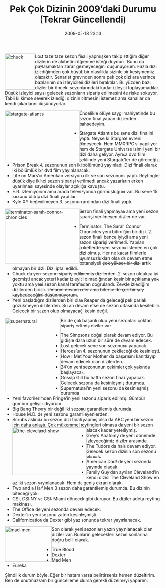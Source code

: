﻿---
layout: post
title: Pek &Ccedil;ok Dizinin 2009’daki Durumu (Tekrar G&uuml;ncellendi)
date: 2009-05-18 23:13
comments: true
categories: []
---
<img style="border-right-width: 0px; display: inline; border-top-width: 0px; border-bottom-width: 0px; margin-left: 0px; border-left-width: 0px; margin-right: 0px" title="chuck" src="http://onurbaykal.com.tr/wp-content/uploads/2009/05/46470984.jpg" border="0" alt="chuck" width="96" height="117" align="left" /> Lost taze taze sezon finali yapmışken takip ettiğim diğer dizilerin de akıbetini öğrenme isteği duydum. Bunu da paylaşmaktan zarar gelmeyeceğini düşünüyorum. Fazla dizi izlediğimden çok büyük bir olasılıkla sizinle bir kesişmemiz olacaktır. Senarist grevinden sonra pek çok dizi ara verince bazılarının da izleyicileri dizileri bıraktılar. Bu yüzden bazı diziler bir önceki sezonlarındaki kadar izleyici toplayamadılar. Düşük izleyici sayısı gelecek sezonların sipariş edilmesini de riske sokuyor. Tabii ki kimse severek izlediği dizinin bitmesini istemez ama kanallar da kendi çıkarlarını düşünüyorlar.

<!--more--><img style="border-right-width: 0px; display: inline; border-top-width: 0px; border-bottom-width: 0px; margin-left: 0px; border-left-width: 0px; margin-right: 0px" title="stargate-atlantis" src="http://onurbaykal.com.tr/wp-content/uploads/2009/05/sgas4mgm.jpg" border="0" alt="stargate-atlantis" width="240" height="167" align="left" /> Öncelikle ölüye saygı mahiyetinde bu sezon final yapan dizilerden bahsedeyim.
<ul>
	<li>Stargate Atlantis bu sene dizi finalini yaptı. Neyse ki Stargate evreni ölmeyecek. Hem MMORPG’si yapılıyor hem de Stargate Universe isimli yeni bir dizi daha geliyor. Ayrıca dvd film şeklinde yeni Stargate’ler de göreceğiz.</li>
	<li>Prison Break 4. sezonunun son iki bölümünü yayınladı. Dizi finali olarak iki bölümlük bir dvd film yayınlanacak.</li>
	<li>Life on Mars’ın Amerikan versiyonu ilk ve son sezonunu yaptı. Reytingler düşük diye ikinci sezon siparişi verilmedi ancak yazarların erken uyarılması sayesinde olaylar açıklığa kavuştu.</li>
	<li>E.R. izlemiyorum ama arada televizyonda görmüşlüğüm var. Bu sene 15. sezonu bitirip dizi finali yaptılar.</li>
	<li>Kyle XY beğenilmeyen 3. sezonun ardından dizi finali yaptı.</li>
</ul>
<img style="border-right-width: 0px; display: inline; border-top-width: 0px; border-bottom-width: 0px; margin-left: 0px; border-left-width: 0px; margin-right: 0px" title="terminator-sarah-connor-chronicles" src="http://onurbaykal.com.tr/wp-content/uploads/2009/05/46470904.jpg" border="0" alt="terminator-sarah-connor-chronicles" width="240" height="177" align="left" /> Sezon finali yapmayan ama yeni sezon siparişi verilmeyen diziler de var.
<ul>
	<li>Terminator: The Sarah Connor Chronicles yeni bitirdiğim bir dizi. 2. sezon finali bence iyiydi ama yeni sezon siparişi verilmedi. Yapılan anketlerde yeni sezonu istenen en çok dizi olmuş. Her ne kadar filmlerle uyumsuzlukları olsa da devam etme potansiyeli <span style="text-decoration: line-through;">çok yüksek bir dizi</span> artık olmayan bir dizi. Dizi iptal edildi.</li>
	<li>Chuck <span style="text-decoration: line-through;">da yeni sezonu sipariş edilmemiş dizilerden</span>. 2. sezon oldukça iyi geçmişti ancak yeteri kadar izleyici olmadığından kesin bir açıklama <span style="text-decoration: line-through;">yok</span> yoktu ama yeni sezon kanal tarafından doğrulandı. Zevkle izlediğim dizilerden biridir. <span style="text-decoration: line-through;">Umarım devam eder ama biterse de çok bir şey kaybedeceğimi düşünmüyorum. </span></li>
	<li>Yeni başladığım dizilerden biri olan Reaper da geleceği pek parlak gözükmeyen dizilerden. Şu an devam etse de sezon ortasında kesilebilir. Gelecek bir sezon olup olmayacağı kesin değil.</li>
</ul>
<img style="border-right-width: 0px; display: inline; border-top-width: 0px; border-bottom-width: 0px; margin-left: 0px; border-left-width: 0px; margin-right: 0px" title="supernatural" src="http://onurbaykal.com.tr/wp-content/uploads/2009/05/kninsupernaturalcast.jpg" border="0" alt="supernatural" width="180" height="240" align="left" /> Bir de çok başarılı olup yeni sezonları çoktan sipariş edilmiş diziler var.
<ul>
	<li>The Simpsons doğal olarak devam ediyor. Bu gidişle daha uzun bir süre de devam edecek.</li>
	<li>Lost gelecek sene son sezonunu yapacak.</li>
	<li>Heroes’un 4. sezonunun çekileceği de kesinleşti.</li>
	<li>How I Met Your Mother da başarısını kanıtlayıp devam edecek olan dizilerden.</li>
	<li>24’ün yeni sezonunun çekimler çok yakında başlayacak.</li>
	<li>Gossip Girl bu hafta sezon finali yapacak. Gelecek sezonu da kesinleşmiş durumda.</li>
	<li>Supernatural’ın yeni sezonu da kesinleşmiş durumda</li>
	<li>Yeni favorilerimden Fringe’in yeni sezonu sipariş edilmiş. Gümbür gümbür geliyor diyorum.</li>
	<li>Big Bang Theory bir değil iki sezonu garantilemiş durumda.</li>
	<li>House M.D. de yeni sezonu garantileyenlerden.</li>
	<li>Scrubs aslında bu sezon dizi finali yapmış olsa da ABC yeni bir sezon için daha anlaştı. Çok mükemmel reytingleri olmasa da yeni bir sezon alacak kadar yeterliymiş.<img style="border-right-width: 0px; display: inline; border-top-width: 0px; border-bottom-width: 0px; margin-left: 0px; border-left-width: 0px; margin-right: 0px" title="the-cleveland-show" src="http://onurbaykal.com.tr/wp-content/uploads/2009/05/theclevelandshow1.jpg" border="0" alt="the-cleveland-show" width="240" height="154" align="left" /></li>
	<li>Grey’s Anatomy de yeni dönemde izleyeceğimiz diziler arasında.</li>
	<li>The Tudors da hala devam ediyor. Gelecek sezon dizinin son sezonu olacak.</li>
	<li>American Dad! de yeni sezonda yayında olacak.</li>
	<li>Family Guy’dan ayrılan Cleveland’in kendi dizisi The Cleveland Show en az iki sezon yayınlanacak. Hem de geniş ekran olarak.</li>
	<li>Two and a Half Men 3 sezon daha garantilemiş durumda. Bu dizinin biteceği yok.</li>
	<li>CSI, CSI:NY ve CSI: Miami dönecek gibi duruyor. Bu diziler adeta reyting makinası.</li>
	<li>The Office de yeni sezonda devam edecek.</li>
	<li>Dexter’ın yeni sezonu zaten kesinleşmişti.</li>
	<li>Californication da Dexter gibi yaz sonunda tekrar yayınlanacak.</li>
</ul>
<img style="border-right-width: 0px; display: inline; border-top-width: 0px; border-bottom-width: 0px; margin-left: 0px; border-left-width: 0px; margin-right: 0px" title="mad-men" src="http://onurbaykal.com.tr/wp-content/uploads/2009/05/madmen.jpg" border="0" alt="mad-men" width="151" height="113" align="left" /> Son olarak yeni sezonları yazın yayınlanacak olan diziler var. Bunların gelecekleri sezon sonlarına doğru belli olacak.
<ul>
	<li>True Blood</li>
	<li>Dexter</li>
	<li>Mad Men</li>
	<li>Eureka</li>
</ul>
Şimdilik durum böyle. Eğer bir hatam varsa belirtirseniz hemen düzeltirim. Ben de unutmazsam bir güncelleme olursa gerekli düzelmeyi yaparım.
